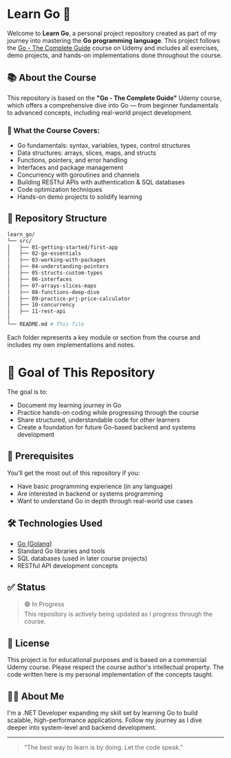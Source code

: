 # Learn Go 🚀

Welcome to **Learn Go**, a personal project repository created as part of my journey into mastering the **Go programming language**. This project follows the [Go - The Complete Guide](https://www.udemy.com/course/go-the-complete-guide) course on Udemy and includes all exercises, demo projects, and hands-on implementations done throughout the course.

## 📚 About the Course

This repository is based on the **"Go - The Complete Guide"** Udemy course, which offers a comprehensive dive into Go — from beginner fundamentals to advanced concepts, including real-world project development.

### 📖 What the Course Covers:
- Go fundamentals: syntax, variables, types, control structures
- Data structures: arrays, slices, maps, and structs
- Functions, pointers, and error handling
- Interfaces and package management
- Concurrency with goroutines and channels
- Building RESTful APIs with authentication & SQL databases
- Code optimization techniques
- Hands-on demo projects to solidify learning

## 📁 Repository Structure

```bash
learn_go/
└── src/  
│   ├── 01-getting-started/first-app
│   ├── 02-go-essentials
│   ├── 03-working-with-packages
│   ├── 04-understanding-pointers
│   ├── 05-structs-custom-types
│   ├── 06-interfaces
│   ├── 07-arrays-slices-maps
│   ├── 08-functions-deep-dive
│   ├── 09-practice-prj-price-calculator
│   ├── 10-concurrency
│   ├── 11-rest-api
│
└── README.md # This file
```

Each folder represents a key module or section from the course and includes my own implementations and notes.

# 🎯 Goal of This Repository

The goal is to:
- Document my learning journey in Go
- Practice hands-on coding while progressing through the course
- Share structured, understandable code for other learners
- Create a foundation for future Go-based backend and systems development

## 🧠 Prerequisites

You’ll get the most out of this repository if you:
- Have basic programming experience (in any language)
- Are interested in backend or systems programming
- Want to understand Go in depth through real-world use cases

## 🛠 Technologies Used

- [Go (Golang)](https://golang.org/)
- Standard Go libraries and tools
- SQL databases (used in later course projects)
- RESTful API development concepts

## ✅ Status

> 🟢 In Progress  
This repository is actively being updated as I progress through the course.

## 📜 License

This project is for educational purposes and is based on a commercial Udemy course. Please respect the course author's intellectual property. The code written here is my personal implementation of the concepts taught.

## 🙋‍♂️ About Me

I'm a .NET Developer expanding my skill set by learning Go to build scalable, high-performance applications. Follow my journey as I dive deeper into system-level and backend development.

---

> “The best way to learn is by doing. Let the code speak.”
